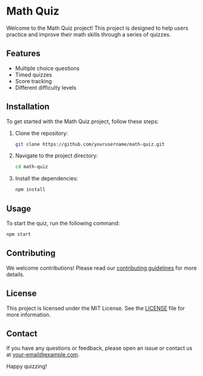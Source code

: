 # Math Quiz

Welcome to the Math Quiz project! This project is designed to help users practice and improve their math skills through a series of quizzes.

## Features

- Multiple choice questions
- Timed quizzes
- Score tracking
- Different difficulty levels

## Installation

To get started with the Math Quiz project, follow these steps:

1. Clone the repository:
   ```bash
   git clone https://github.com/yourusername/math-quiz.git
   ```
2. Navigate to the project directory:
   ```bash
   cd math-quiz
   ```
3. Install the dependencies:
   ```bash
   npm install
   ```

## Usage

To start the quiz, run the following command:

```bash
npm start
```

## Contributing

We welcome contributions! Please read our [contributing guidelines](CONTRIBUTING.md) for more details.

## License

This project is licensed under the MIT License. See the [LICENSE](LICENSE) file for more information.

## Contact

If you have any questions or feedback, please open an issue or contact us at [your-email@example.com](mailto:your-email@example.com).

Happy quizzing!

